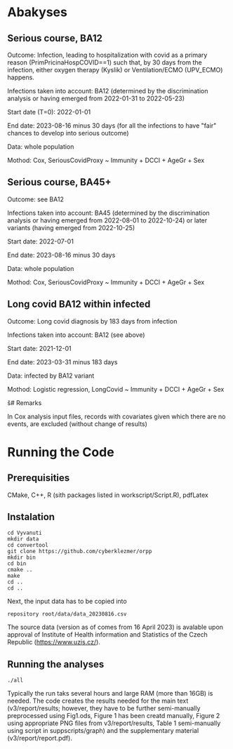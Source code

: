 # Abakyses

## Serious course, BA12

Outcome: Infection, leading to hospitalization with covid as a primary reason (PrimPricinaHospCOVID==1) such that, by 30 days from the infection, either oxygen therapy (Kyslik) or Ventilation/ECMO (UPV_ECMO) happens.

Infections taken into account: BA12 (determined by the discrimination analysis or having emerged from 2022-01-31 to 2022-05-23)

Start date (T=0): 2022-01-01 

End date: 2023-08-16 minus 30 days (for all the infections to have "fair" chances to develop into serious outcome)

Data: whole population

Mothod: Cox, SeriousCovidProxy ~ Immunity + DCCI + AgeGr + Sex


## Serious course, BA45+

Outcome: see BA12

Infections taken into account: BA45 (determined by the discrimination analysis or having emerged from 2022-08-01 to 2022-10-24) or later variants (having emerged from 2022-10-25)

Start date: 2022-07-01 

End date: 2023-08-16 minus 30 days 

Data: whole population

Mothod: Cox, SeriousCovidProxy ~ Immunity + DCCI + AgeGr + Sex

## Long covid BA12 within infected

Outcome: Long covid diagnosis by 183 days from infection

Infections taken into account: BA12 (see above)

Start date: 2021-12-01 

End date: 2023-03-31 minus 183 days 

Data: infected by BA12 variant

Mothod: Logistic regression, LongCovid ~ Immunity + DCCI + AgeGr + Sex


š# Remarks

In Cox analysis input files, records with covariates given which there are no events, are excluded (without change of results)


# Running the Code

## Prerequisities

CMake, C++, R (sith packages listed in workscript/Script.R), pdfLatex


## Instalation

```
cd Vyvanuti
mkdir data
cd convertool
git clone https://github.com/cyberklezmer/orpp
mkdir bin
cd bin
cmake .. 
make
cd ..
cd ..
```

Next, the input data has to be copied into 
```
repository root/data/data_20230816.csv
```
The source data (version as of comes from 16 April 2023) is avalable upon approval of Institute of Health information and Statistics of the Czech Republic (https://www.uzis.cz/). 


## Running the analyses

```
./all
```

Typically the run taks several hours and large RAM (more than 16GB) is needed. The code creates the results needed for the main text (v3/report/results; however, they have to be further semi-manually preprocessed using Fig1.ods, Figure 1 has been creatd manually, Figure 2 using appropriate PNG files from v3/report/results, Table 1 semi-manually using script in suppscripts/graph) and the supplementary material (v3/report/report.pdf). 


